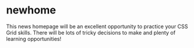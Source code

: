 # newhome
This news homepage will be an excellent opportunity to practice your CSS Grid skills. There will be lots of tricky decisions to make and plenty of learning opportunities!
